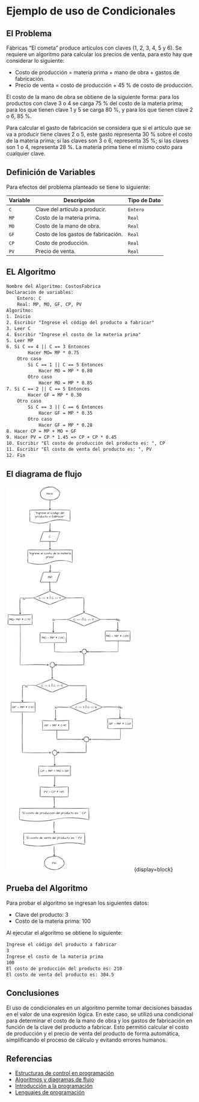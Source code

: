# Ejemplo de uso de Condicionales

## El Problema

Fábricas “El cometa” produce artículos con claves (1, 2, 3, 4, 5 y 6). Se requiere un algoritmo para calcular los
precios de venta, para esto hay que considerar lo siguiente:

* Costo de producción = materia prima + mano de obra + gastos de fabricación.
* Precio de venta = costo de producción + 45 % de costo de producción.

El costo de la mano de obra se obtiene de la siguiente forma: para los productos con clave 3 o 4 se carga 75 % del costo
de la materia prima; para los que tienen clave 1 y 5 se carga 80 %, y para los que tienen clave 2 o 6, 85 %.

Para calcular el gasto de fabricación se considera que si el artículo que se va a producir tiene claves 2 o 5, este
gasto representa 30 % sobre el costo de la materia prima; si las claves son 3 o 6, representa 35 %; si las claves son 1
o 4, representa 28 %. La materia prima tiene el mismo costo para cualquier clave.

## Definición de Variables

Para efectos del problema planteado se tiene lo siguiente:

| Variable | Descripción                         | Tipo de Dato |
|----------|-------------------------------------|--------------|
| `C`      | Clave del artículo a producir.      | `Entero`     |
| `MP`     | Costo de la materia prima.          | `Real`       |
| `MO`     | Costo de la mano de obra.           | `Real`       |
| `GF`     | Costo de los gastos de fabricación. | `Real`       |
| `CP`     | Costo de producción.                | `Real`       |
| `PV`     | Precio de venta.                    | `Real`       |

## EL Algoritmo

```text
Nombre del Algoritmo: CostosFabrica
Declaración de variables: 
	Entero: C
	Real: MP, MO, GF, CP, PV
Algoritmo:
1. Inicio
2. Escribir "Ingrese el código del producto a fabricar"
3. Leer C
4. Escribir "Ingrese el costo de la materia prima"
5. Leer MP
6. Si C == 4 || C == 3 Entonces
		Hacer MO= MP * 0.75
	Otro caso
		Si C == 1 || C == 5 Entonces
			Hacer MO = MP * 0.80
		Otro caso
			Hacer MO = MP * 0.85
7. Si C == 2 || C == 5 Entonces			
		Hacer GF = MP * 0.30
	Otro caso
		Si C == 3 || C == 6 Entonces
			Hacer GF = MP * 0.35
		Otro caso
			Hacer GF = MP * 0.28
8. Hacer CP = MP + MO + GF
9. Hacer PV = CP * 1.45 => CP + CP * 0.45
10. Escribir "El costo de producción del producto es: ", CP
11. Escribir "El costo de venta del producto es: ", PV
12. Fin
```

## El diagrama de flujo

![condicional_1.png](../images/ejemplos/condicional_1.png){display=block}

## Prueba del Algoritmo

Para probar el algoritmo se ingresan los siguientes datos:

* Clave del producto: 3
* Costo de la materia prima: 100

Al ejecutar el algoritmo se obtiene lo siguiente:

```
Ingrese el código del producto a fabricar
3
Ingrese el costo de la materia prima
100
El costo de producción del producto es: 210
El costo de venta del producto es: 304.5
```

## Conclusiones

El uso de condicionales en un algoritmo permite tomar decisiones basadas en el valor de una expresión lógica. En este
caso, se utilizó una condicional para determinar el costo de la mano de obra y los gastos de fabricación en función de
la clave del producto a fabricar. Esto permitió calcular el costo de producción y el precio de venta del producto de
forma automática, simplificando el proceso de cálculo y evitando errores humanos.

## Referencias

- [Estructuras de control en programación](https://es.wikipedia.org/wiki/Estructura_de_control)
- [Algoritmos y diagramas de flujo](https://es.wikipedia.org/wiki/Diagrama_de_flujo)
- [Introducción a la programación](https://es.wikipedia.org/wiki/Programación)
- [Lenguajes de programación](https://es.wikipedia.org/wiki/Lenguaje_de_programación)